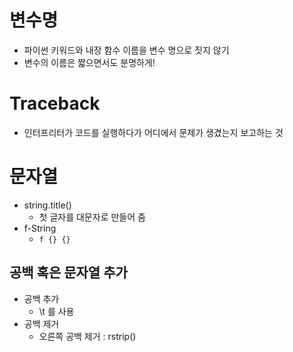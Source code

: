 # 변수명

- 파이썬 키워드와 내장 함수 이름을 변수 명으로 짓지 않기
- 변수의 이름은 짧으면서도 분명하게!

# Traceback
- 인터프리터가 코드를 실행하다가 어디에서 문제가 생겼는지 보고하는 것

# 문자열

- string.title()
    - 첫 글자를 대문자로 만들어 줌
- f-String
    - `f {} {}`

## 공백 혹은 문자열 추가

- 공백 추가
    - \t 를 사용
- 공백 제거
    - 오른쪽 공백 제거 : rstrip()